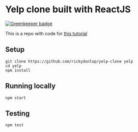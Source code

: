 # Yelp clone built with ReactJS

[![Greenkeeper badge](https://badges.greenkeeper.io/rickydunlop/yelp-clone.svg)](https://greenkeeper.io/)

This is a repo with code for [this tutorial](https://www.fullstackreact.com/articles/react-tutorial-cloning-yelp/)

## Setup
	git clone https://github.com/rickydunlop/yelp-clone yelp
	cd yelp
	npm install
	
## Running locally

	npm start
	
## Testing 
	
	npm test



